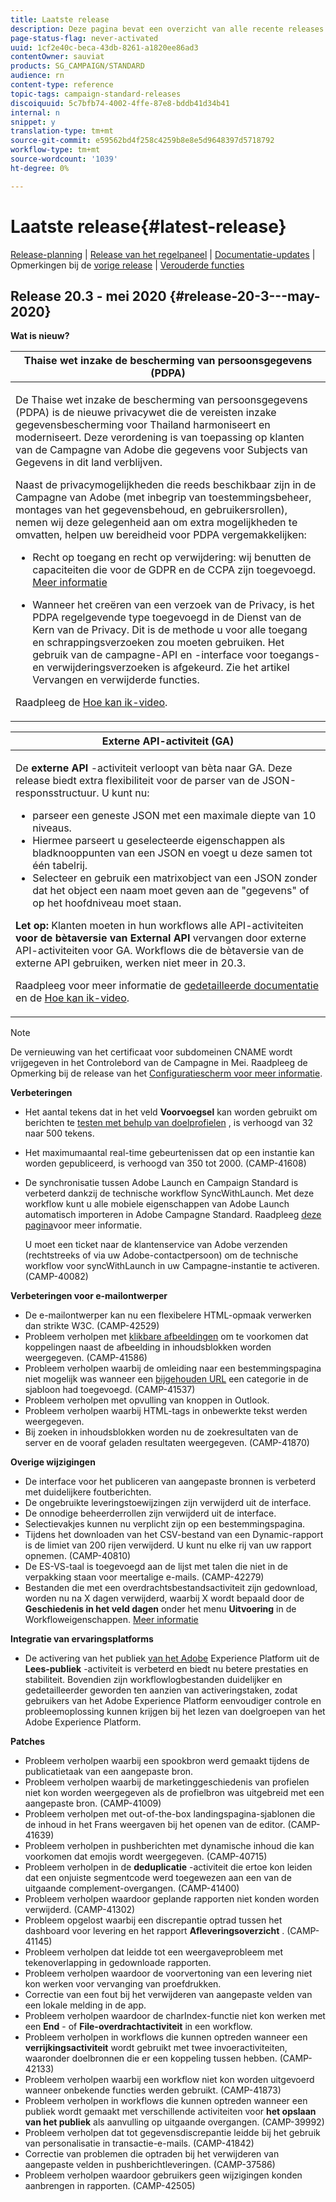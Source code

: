 ```yaml
---
title: Laatste release
description: Deze pagina bevat een overzicht van alle recente releases van Adobe Campaign Standard.
page-status-flag: never-activated
uuid: 1cf2e40c-beca-43db-8261-a1820ee86ad3
contentOwner: sauviat
products: SG_CAMPAIGN/STANDARD
audience: rn
content-type: reference
topic-tags: campaign-standard-releases
discoiquuid: 5c7bfb74-4002-4ffe-87e8-bddb41d34b41
internal: n
snippet: y
translation-type: tm+mt
source-git-commit: e59562bd4f258c4259b8e8e5d9648397d5718792
workflow-type: tm+mt
source-wordcount: '1039'
ht-degree: 0%

---
```



# Laatste release{#latest-release}

[Release-planning](../../rn/using/release-planning.md) | [Release van het regelpaneel](https://docs.adobe.com/content/help/en/control-panel/using/release-notes.html) | [Documentatie-updates](../../rn/using/documentation-updates.md) | Opmerkingen bij de [vorige release](../../rn/using/release-notes-2020.md) | [Verouderde functies](../../rn/using/deprecated-features.md)

## Release 20.3 - mei 2020 {#release-20-3---may-2020}

**Wat is nieuw?**

<table> 
<thead> 
<tr> 
<th> <strong>Thaise wet inzake de bescherming van persoonsgegevens (PDPA)</strong><br /> </th> 
</tr> 
</thead> 
<tbody> 
<tr> 
<td> <p>De Thaise wet inzake de bescherming van persoonsgegevens (PDPA) is de nieuwe privacywet die de vereisten inzake gegevensbescherming voor Thailand harmoniseert en moderniseert. Deze verordening is van toepassing op klanten van de Campagne van Adobe die gegevens voor Subjects van Gegevens in dit land verblijven.</p>
<p>Naast de privacymogelijkheden die reeds beschikbaar zijn in de Campagne van Adobe (met inbegrip van toestemmingsbeheer, montages van het gegevensbehoud, en gebruikersrollen), nemen wij deze gelegenheid aan om extra mogelijkheden te omvatten, helpen uw bereidheid voor PDPA vergemakkelijken:</p>
<ul>
<li>Recht op toegang en recht op verwijdering: wij benutten de capaciteiten die voor de GDPR en de CCPA zijn toegevoegd. <a href="https://helpx.adobe.com/content/help/en/campaign/kb/acs-privacy.html#righttoaccess">Meer informatie</a> </li>
<li><p>Wanneer het creëren van een verzoek van de Privacy, is het PDPA regelgevende type toegevoegd in de Dienst van de Kern van de Privacy. Dit is de methode u voor alle toegang en schrappingsverzoeken zou moeten gebruiken. Het gebruik van de campagne-API en -interface voor toegangs- en verwijderingsverzoeken is afgekeurd.  Zie het artikel <a href="../../rn/using/deprecated-features.md"></a>Vervangen en verwijderde functies.</p></li>
</ul>
<p>Raadpleeg de <a href="https://docs.adobe.com/content/help/en/campaign-learn/campaign-standard-tutorials/privacy/privacy-overview.html">Hoe kan ik-video</a>.</p>
</td> 
</tr> 
</tbody> 
</table>

<table> 
<thead> 
<tr> 
<th> <strong>Externe API-activiteit (GA)</strong><br /> </th> 
</tr> 
</thead> 
<tbody> 
<tr> 
  <td> <p>De <strong>externe API</strong> -activiteit verloopt van bèta naar GA. Deze release biedt extra flexibiliteit voor de parser van de JSON-responsstructuur. U kunt nu:</p>
<ul>
<li>parseer een geneste JSON met een maximale diepte van 10 niveaus. </li>
<li>Hiermee parseert u geselecteerde eigenschappen als bladknooppunten van een JSON en voegt u deze samen tot één tabelrij.</li>
<li>Selecteer en gebruik een matrixobject van een JSON zonder dat het object een naam moet geven aan de "gegevens" of op het hoofdniveau moet staan.</li>
</ul>
<p><strong>Let op:</strong> Klanten moeten in hun workflows alle API-activiteiten <strong>voor de bètaversie van External API</strong> vervangen door externe API-activiteiten voor GA.  Workflows die de bètaversie van de externe API gebruiken, werken niet meer in 20.3.</p>
<p>Raadpleeg voor meer informatie de <a href="../../automating/using/external-api.md">gedetailleerde documentatie</a> en de <a href="https://docs.adobe.com/content/help/en/campaign-learn/campaign-standard-tutorials/managing-processes-and-data/data-management-activities/external-api-activity.html">Hoe kan ik-video</a>.</p>
</td> 
</tr> 
</tbody> 
</table>

>[!NOTE]
>
>De vernieuwing van het certificaat voor subdomeinen CNAME wordt vrijgegeven in het Controlebord van de Campagne in Mei. Raadpleeg de Opmerking bij de release van het [Configuratiescherm voor meer informatie](https://docs.adobe.com/content/help/en/control-panel/using/release-notes.html).

**Verbeteringen**

* Het aantal tekens dat in het veld **Voorvoegsel** kan worden gebruikt om berichten te [testen met behulp van doelprofielen](../../sending/using/testing-messages-using-target.md) , is verhoogd van 32 naar 500 tekens.
* Het maximumaantal real-time gebeurtenissen dat op een instantie kan worden gepubliceerd, is verhoogd van 350 tot 2000. (CAMP-41608)
* De synchronisatie tussen Adobe Launch en Campaign Standard is verbeterd dankzij de technische workflow SyncWithLaunch. Met deze workflow kunt u alle mobiele eigenschappen van Adobe Launch automatisch importeren in Adobe Campagne Standard. Raadpleeg [deze pagina](../../administration/using/technical-workflows.md)voor meer informatie.

   U moet een ticket naar de klantenservice van Adobe verzenden (rechtstreeks of via uw Adobe-contactpersoon) om de technische workflow voor syncWithLaunch in uw Campagne-instantie te activeren. (CAMP-40082)

**Verbeteringen voor e-mailontwerper**

* De e-mailontwerper kan nu een flexibelere HTML-opmaak verwerken dan strikte W3C. (CAMP-42529)
* Probleem verholpen met [klikbare afbeeldingen](../../designing/using/links.md#inserting-a-link) om te voorkomen dat koppelingen naast de afbeelding in inhoudsblokken worden weergegeven. (CAMP-41586)
* Probleem verholpen waarbij de omleiding naar een bestemmingspagina niet mogelijk was wanneer een [bijgehouden URL](../../designing/using/links.md#about-tracked-urls) een categorie in de sjabloon had toegevoegd. (CAMP-41537)
* Probleem verholpen met opvulling van knoppen in Outlook.
* Probleem verholpen waarbij HTML-tags in onbewerkte tekst werden weergegeven.
* Bij zoeken in inhoudsblokken worden nu de zoekresultaten van de server en de vooraf geladen resultaten weergegeven. (CAMP-41870)

**Overige wijzigingen**

* De interface voor het publiceren van aangepaste bronnen is verbeterd met duidelijkere foutberichten.
* De ongebruikte leveringstoewijzingen zijn verwijderd uit de interface.
* De onnodige beheerderrollen zijn verwijderd uit de interface.
* Selectievakjes kunnen nu verplicht zijn op een bestemmingspagina.
* Tijdens het downloaden van het CSV-bestand van een Dynamic-rapport is de limiet van 200 rijen verwijderd. U kunt nu elke rij van uw rapport opnemen. (CAMP-40810)
* De ES-VS-taal is toegevoegd aan de lijst met talen die niet in de verpakking staan voor meertalige e-mails. (CAMP-42279)
* Bestanden die met een overdrachtsbestandsactiviteit zijn gedownload, worden nu na X dagen verwijderd, waarbij X wordt bepaald door de **Geschiedenis in het veld dagen** onder het menu **Uitvoering** in de Workfloweigenschappen. [Meer informatie](../../automating/using/managing-execution-options.md)

**Integratie van ervaringsplatforms**

* De activering van het publiek [van het Adobe](../../automating/using/aep-targeting-audiences.md) Experience Platform uit de **Lees-publiek** -activiteit is verbeterd en biedt nu betere prestaties en stabiliteit. Bovendien zijn workflowlogbestanden duidelijker en gedetailleerder geworden ten aanzien van activeringstaken, zodat gebruikers van het Adobe Experience Platform eenvoudiger controle en probleemoplossing kunnen krijgen bij het lezen van doelgroepen van het Adobe Experience Platform.

**Patches**

* Probleem verholpen waarbij een spookbron werd gemaakt tijdens de publicatietaak van een aangepaste bron.
* Probleem verholpen waarbij de marketinggeschiedenis van profielen niet kon worden weergegeven als de profielbron was uitgebreid met een aangepaste bron. (CAMP-41009)
* Probleem verholpen met out-of-the-box landingspagina-sjablonen die de inhoud in het Frans weergaven bij het openen van de editor. (CAMP-41639)
* Probleem verholpen in pushberichten met dynamische inhoud die kan voorkomen dat emojis wordt weergegeven. (CAMP-40715)
* Probleem verholpen in de **deduplicatie** -activiteit die ertoe kon leiden dat een onjuiste segmentcode werd toegewezen aan een van de uitgaande complement-overgangen. (CAMP-41400)
* Probleem verholpen waardoor geplande rapporten niet konden worden verwijderd. (CAMP-41302)
* Probleem opgelost waarbij een discrepantie optrad tussen het dashboard voor levering en het rapport **Afleveringsoverzicht** . (CAMP-41145)
* Probleem verholpen dat leidde tot een weergaveprobleem met tekenoverlapping in gedownloade rapporten.
* Probleem verholpen waardoor de voorvertoning van een levering niet kon werken voor vervanging van proefdrukken.
* Correctie van een fout bij het verwijderen van aangepaste velden van een lokale melding in de app.
* Probleem verholpen waardoor de charIndex-functie niet kon werken met een **End** - of **File-overdrachtactiviteit** in een workflow.
* Probleem verholpen in workflows die kunnen optreden wanneer een **verrijkingsactiviteit** wordt gebruikt met twee invoeractiviteiten, waaronder doelbronnen die er een koppeling tussen hebben. (CAMP-42133)
* Probleem verholpen waarbij een workflow niet kon worden uitgevoerd wanneer onbekende functies werden gebruikt. (CAMP-41873)
* Probleem verholpen in workflows die kunnen optreden wanneer een publiek wordt gemaakt met verschillende activiteiten voor **het opslaan van het publiek** als aanvulling op uitgaande overgangen. (CAMP-39992)
* Probleem verholpen dat tot gegevensdiscrepantie leidde bij het gebruik van personalisatie in transactie-e-mails. (CAMP-41842)
* Correctie van problemen die optraden bij het verwijderen van aangepaste velden in pushberichtleveringen. (CAMP-37586)
* Probleem verholpen waardoor gebruikers geen wijzigingen konden aanbrengen in rapporten. (CAMP-42505)
